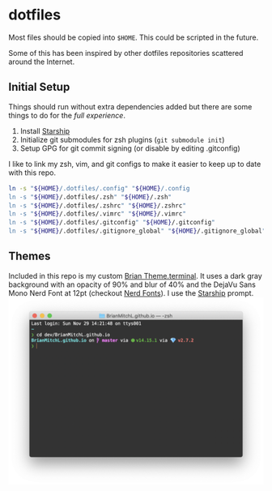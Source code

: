 # dotfiles

Most files should be copied into `$HOME`. This could be scripted in the future.

Some of this has been inspired by other dotfiles repositories scattered around the Internet.

## Initial Setup

Things should run without extra dependencies added but there are some things to do for the _full experience_.

1. Install [Starship](https://starship.rs)
2. Initialize git submodules for zsh plugins (`git submodule init`)
3. Setup GPG for git commit signing (or disable by editing .gitconfig)

I like to link my zsh, vim, and git configs to make it easier to keep up to
date with this repo.

```sh
ln -s "${HOME}/.dotfiles/.config" "${HOME}/.config
ln -s "${HOME}/.dotfiles/.zsh" "${HOME}/.zsh"
ln -s "${HOME}/.dotfiles/.zshrc" "${HOME}/.zshrc"
ln -s "${HOME}/.dotfiles/.vimrc" "${HOME}/.vimrc"
ln -s "${HOME}/.dotfiles/.gitconfig" "${HOME}/.gitconfig"
ln -s "${HOME}/.dotfiles/.gitignore_global" "${HOME}/.gitignore_global"
```

## Themes

Included in this repo is my custom [Brian Theme.terminal](Brian%20Theme.terminal). It uses a dark gray background with an opacity of 90% and blur of 40% and the DejaVu Sans Mono Nerd Font at 12pt (checkout [Nerd Fonts](https://www.nerdfonts.com/)). I use the [Starship](https://starship.rs) prompt.
![Screenshot of Terminal and zsh themes](brian-theme.png?raw=true)

